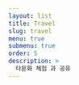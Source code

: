 ```yaml
---
layout: list
title: Travel
slug: travel
menu: true
submenu: true
order: 5
description: >
  타문화 체험 과 공유
---
```

